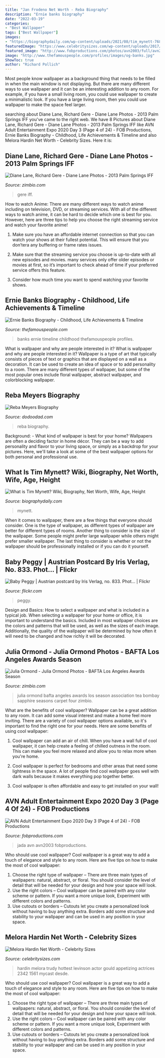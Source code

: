 ```yaml
---
title: "Jan Frodeno Net Worth - Reba Biography"
description: "Ernie banks biography"
date: "2022-03-19"
categories:
- "Best Wallpaper"
tags: ["Best Wallpaper"]
images:
- "https://biographydaily.com/wp-content/uploads/2021/08/tim_mynett-768x384.jpg"
featuredImage: "https://www.celebritysizes.com/wp-content/uploads/2017/01/Melora-Hardin.jpg"
featured_image: "http://www.fobproductions.com/photos/avn2003/full/avn2003f0090.jpg"
image: "http://www.thefamouspeople.com/profiles/images/og-banks.jpg"
ShowToc: true
author: "Richard Pollich"
---
```



Most people know wallpaper as a background thing that needs to be filled in when the main window is not displaying. But there are many different ways to use wallpaper and it can be an interesting addition to any room. For example, if you have a small living room, you could use wallpaper to create a minimalistic look. If you have a large living room, then you could use wallpaper to make the space feel larger.

	

		
searching about Diane Lane, Richard Gere - Diane Lane Photos - 2013 Palm Springs IFF you've came to the right web. We have 8 Pictures about Diane Lane, Richard Gere - Diane Lane Photos - 2013 Palm Springs IFF like AVN Adult Entertainment Expo 2020 Day 3 (Page 4 of 24) - FOB Productions, Ernie Banks Biography - Childhood, Life Achievements &amp; Timeline and also Melora Hardin Net Worth - Celebrity Sizes. Here it is:
		
    
## Diane Lane, Richard Gere - Diane Lane Photos - 2013 Palm Springs IFF

<img loading=lazy src="https://www4.pictures.zimbio.com/bg/2013+Palm+Springs+IFF+Awards+Gala+eqrv59X5sYKx.jpg" onerror="this.onerror=null;this.src='https://tse2.mm.bing.net/th?id=OIP.FS-zZEZ5WpKztCnOR_09YQHaKY&amp;pid=15.1';" alt="Diane Lane, Richard Gere - Diane Lane Photos - 2013 Palm Springs IFF">

_Source: zimbio.com_

>gere iff. 

	

How to watch Anime: There are many different ways to watch anime including on television, DVD, or streaming services.
With all of the different ways to watch anime, it can be hard to decide which one is best for you. However, here are three tips to help you choose the right streaming service and watch your favorite anime!
1. Make sure you have an affordable internet connection so that you can watch your shows at their fullest potential. This will ensure that you don’tera any buffering or frame rates issues.

2. Make sure that the streaming service you choose is up-to-date with all new episodes and movies. many services only offer older episodes or movies at first, so it’s important to check ahead of time if your preferred service offers this feature.

3. Consider how much time you want to spend watching your favorite shows.

    
## Ernie Banks Biography - Childhood, Life Achievements &amp; Timeline

<img loading=lazy src="http://www.thefamouspeople.com/profiles/images/og-banks.jpg" onerror="this.onerror=null;this.src='https://tse2.mm.bing.net/th?id=OIP.oH4eQs2oZJVJdNwqHCPMAwHaEO&amp;pid=15.1';" alt="Ernie Banks Biography - Childhood, Life Achievements &amp; Timeline">

_Source: thefamouspeople.com_

>banks ernie timeline childhood thefamouspeople profiles. 

	

What is wallpaper and why are people interested in it?
What is wallpaper and why are people interested in it?
Wallpaper is a type of art that typically consists of pieces of text or graphics that are displayed on a wall as a decoration. It can be used to create an idea of space or to add personality to a room. There are many different types of wallpaper, but some of the most popular ones include floral wallpaper, abstract wallpaper, and colorblocking wallpaper.

    
## Reba Meyers Biography

<img loading=lazy src="http://dodoodad.com/wp-content/uploads/2018/05/reba-meyers-1527057166.jpg" onerror="this.onerror=null;this.src='https://tse2.mm.bing.net/th?id=OIP.x7AAeotGMcT4KupwrRzSbQAAAA&amp;pid=15.1';" alt="Reba Meyers Biography">

_Source: dodoodad.com_

>reba biography. 

	

Background: - What kind of wallpaper is best for your home?
Wallpapers are often a deciding factor in home décor. They can be a way to add personality and flavor to your living space, or simply as a backdrop for your pictures. Here, we'll take a look at some of the best wallpaper options for both personal and professional use.

    
## What Is Tim Mynett? Wiki, Biography, Net Worth, Wife, Age, Height

<img loading=lazy src="https://biographydaily.com/wp-content/uploads/2021/08/tim_mynett-768x384.jpg" onerror="this.onerror=null;this.src='https://tse4.mm.bing.net/th?id=OIP.bRUb8TKmxV8nqVgdwQvPpQHaDt&amp;pid=15.1';" alt="What is Tim Mynett? Wiki, Biography, Net Worth, Wife, Age, Height">

_Source: biographydaily.com_

>mynett. 

	

When it comes to wallpaper, there are a few things that everyone should consider. One is the type of wallpaper, as different types of wallpaper are better for different types of rooms. Another thing to consider is the size of the wallpaper. Some people might prefer large wallpaper while others might prefer smaller wallpaper. The last thing to consider is whether or not the wallpaper should be professionally installed or if you can do it yourself.

    
## Baby Peggy | Austrian Postcard By Iris Verlag, No. 833. Phot… | Flickr

<img loading=lazy src="https://live.staticflickr.com/1860/30473304128_65ef5f0afb.jpg" onerror="this.onerror=null;this.src='https://tse1.mm.bing.net/th?id=OIP.sVR_yYPIXTxM8evHCfal_gAAAA&amp;pid=15.1';" alt="Baby Peggy | Austrian postcard by Iris Verlag, no. 833. Phot… | Flickr">

_Source: flickr.com_

>peggy. 

	

Design and Basics: How to select a wallpaper and what is included in a typical job.
When selecting a wallpaper for your home or office, it is important to understand the basics. Included in most wallpaper choices are the colors and patterns that will be used, as well as the sizes of each image. Additionally, the quality of the wallpaper will be determined by how often it will need to be changed and how richly it will be decorated.

    
## Julia Ormond - Julia Ormond Photos - BAFTA Los Angeles Awards Season

<img loading=lazy src="https://www1.pictures.zimbio.com/gi/BAFTA+Los+Angeles+Awards+Season+Tea+Association+h0aguPWUa9Dx.jpg" onerror="this.onerror=null;this.src='https://tse1.mm.bing.net/th?id=OIP.npYfBTMrEnGoKINqCtpeyAHaK9&amp;pid=15.1';" alt="Julia Ormond - Julia Ormond Photos - BAFTA Los Angeles Awards Season">

_Source: zimbio.com_

>julia ormond bafta angeles awards los season association tea bombay sapphire seasons carpet four zimbio. 

	

What are the benefits of cool wallpaper?
Wallpaper can be a great addition to any room. It can add some visual interest and make a home feel more inviting. There are a variety of cool wallpaper options available, so it's important to find the right one for your needs. Here are some benefits of using cool wallpaper: 
1. Cool wallpaper can add an air of chill. When you have a wall full of cool wallpaper, it can help create a feeling of chilled outness in the room. This can make you feel more relaxed and allow you to relax more when you're home. 

2. Cool wallpaper is perfect for bedrooms and other areas that need some lightness in the space. A lot of people find cool wallpaper goes well with dark walls because it makes everything pop together better. 

3. Cool wallpaper is often affordable and easy to get installed on your wall!

    
## AVN Adult Entertainment Expo 2020 Day 3 (Page 4 Of 24) - FOB Productions

<img loading=lazy src="http://www.fobproductions.com/photos/avn2003/full/avn2003f0090.jpg" onerror="this.onerror=null;this.src='https://tse3.mm.bing.net/th?id=OIP.xWNgYUs4j5lBpliu4WXU2AHaLH&amp;pid=15.1';" alt="AVN Adult Entertainment Expo 2020 Day 3 (Page 4 of 24) - FOB Productions">

_Source: fobproductions.com_

>jada avn avn2003 fobproductions. 

	

Who should use cool wallpaper?
Cool wallpaper is a great way to add a touch of elegance and style to any room. Here are five tips on how to make the most of cool wallpaper: 
1) Choose the right type of wallpaper – There are three main types of wallpapers: natural, abstract, or floral. You should consider the level of detail that will be needed for your design and how your space will look. 
2) Use the right colors – Cool wallpaper can be paired with any color scheme or pattern. If you want a more unique look, Experiment with different colors and patterns. 
3) Use cutouts or borders – Cutouts let you create a personalized look without having to buy anything extra. Borders add some structure and stability to your wallpaper and can be used in any position in your space.

    
## Melora Hardin Net Worth - Celebrity Sizes

<img loading=lazy src="https://www.celebritysizes.com/wp-content/uploads/2017/01/Melora-Hardin.jpg" onerror="this.onerror=null;this.src='https://tse3.mm.bing.net/th?id=OIP._nP3mVxj7VSXlsRWDfbGeQAAAA&amp;pid=15.1';" alt="Melora Hardin Net Worth - Celebrity Sizes">

_Source: celebritysizes.com_

>hardin melora trudy hottest levinson actor gould appetizing actrices 2342 1561 mycast desde. 

	

Who should use cool wallpaper?
Cool wallpaper is a great way to add a touch of elegance and style to any room. Here are five tips on how to make the most of cool wallpaper: 
1) Choose the right type of wallpaper – There are three main types of wallpapers: natural, abstract, or floral. You should consider the level of detail that will be needed for your design and how your space will look. 
2) Use the right colors – Cool wallpaper can be paired with any color scheme or pattern. If you want a more unique look, Experiment with different colors and patterns. 
3) Use cutouts or borders – Cutouts let you create a personalized look without having to buy anything extra. Borders add some structure and stability to your wallpaper and can be used in any position in your space.


